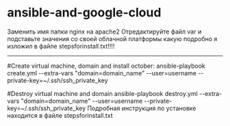 # ansible-and-google-cloud
Заменить имя папки nginx на apache2
Отредактируйте файл var и подставьте значения со своей облачной платформы какую подробно я изложил в файле stepsforinstall.txt!!!!

----
#Create virtual machine, domain and install october:
ansible-playbook create.yml --extra-vars "domain=domain_name" --user=username --private-key=~/.ssh/ssh_private_key

#Destroy virtual machine and domain
ansible-playbook destroy.yml --extra-vars "domain=domain_name" --user=username --private-key=~/.ssh/ssh_private_key
 Подробная инструкция по установке находится в файле stepsforinstall.txt
